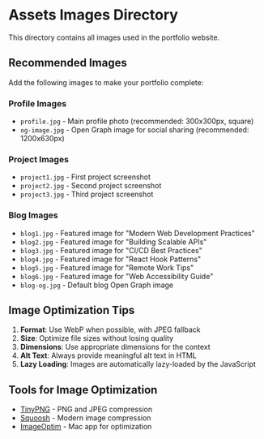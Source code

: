 # Assets Images Directory

This directory contains all images used in the portfolio website.

## Recommended Images

Add the following images to make your portfolio complete:

### Profile Images
- `profile.jpg` - Main profile photo (recommended: 300x300px, square)
- `og-image.jpg` - Open Graph image for social sharing (recommended: 1200x630px)

### Project Images
- `project1.jpg` - First project screenshot
- `project2.jpg` - Second project screenshot  
- `project3.jpg` - Third project screenshot

### Blog Images
- `blog1.jpg` - Featured image for "Modern Web Development Practices"
- `blog2.jpg` - Featured image for "Building Scalable APIs"
- `blog3.jpg` - Featured image for "CI/CD Best Practices"
- `blog4.jpg` - Featured image for "React Hook Patterns"
- `blog5.jpg` - Featured image for "Remote Work Tips"
- `blog6.jpg` - Featured image for "Web Accessibility Guide"
- `blog-og.jpg` - Default blog Open Graph image

## Image Optimization Tips

1. **Format**: Use WebP when possible, with JPEG fallback
2. **Size**: Optimize file sizes without losing quality
3. **Dimensions**: Use appropriate dimensions for the context
4. **Alt Text**: Always provide meaningful alt text in HTML
5. **Lazy Loading**: Images are automatically lazy-loaded by the JavaScript

## Tools for Image Optimization

- [TinyPNG](https://tinypng.com/) - PNG and JPEG compression
- [Squoosh](https://squoosh.app/) - Modern image compression
- [ImageOptim](https://imageoptim.com/) - Mac app for optimization

